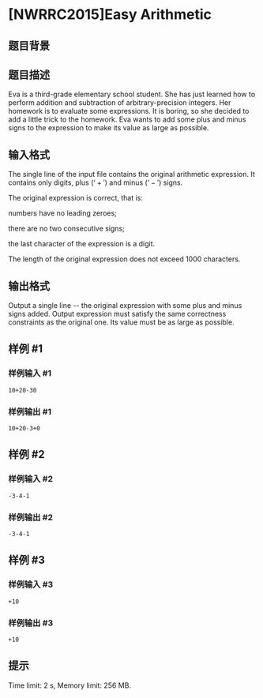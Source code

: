 # [NWRRC2015]Easy Arithmetic

## 题目背景



## 题目描述



Eva is a third-grade elementary school student. She has just learned how to perform addition and subtraction of arbitrary-precision integers. Her homework is to evaluate some expressions. It is boring, so she decided to add a little trick to the homework. Eva wants to add some plus and minus signs to the expression to make its value as large as possible.



## 输入格式



The single line of the input file contains the original arithmetic expression. It contains only digits, plus $(‘+')$ and minus $(‘-')$ signs.

The original expression is correct, that is:

numbers have no leading zeroes;

there are no two consecutive signs;

the last character of the expression is a digit.

The length of the original expression does not exceed $1000$ characters.



## 输出格式



Output a single line -- the original expression with some plus and minus signs added. Output expression must satisfy the same correctness constraints as the original one. Its value must be as large as possible.



## 样例 #1

### 样例输入 #1
```
10+20-30
```

### 样例输出 #1

```
10+20-3+0
```

## 样例 #2

### 样例输入 #2
```
-3-4-1
```

### 样例输出 #2

```
-3-4-1
```

## 样例 #3

### 样例输入 #3
```
+10
```

### 样例输出 #3

```
+10
```

## 提示

Time limit: 2 s, Memory limit: 256 MB. 


